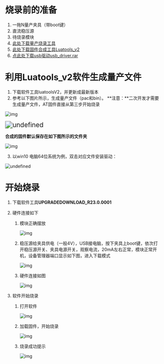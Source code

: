 # 烧录前的准备

1. 一拖N量产夹具（带boot键）
2. 直流稳压源
3. 待烧录模块
4. [此处下载量产烧录工具](https://cdn.openluat-luatcommunity.openluat.com/attachment/20200808185432677_8910-UPGRADEDOWNLOAD_R23.0.0001.7z)
5. [此处下载固件合成工具Luatools_v2](https://cdn.openluat-luatcommunity.openluat.com/attachment/20200808182655634_Luatools_v2.exe)
6. [点此处下载usb驱动usb_driver.rar](https://cdn.openluat-luatcommunity.openluat.com/attachment/20201027170053121_8910_module_usb_driver.rar)

# 利用Luatools_v2软件生成量产文件

1. 下载软件工具luatoolsV2，并更新成最新版本
2. 参考以下图片所示，生成量产文件（pac和bin）。
   **注意：**二次开发才需要生成量产文件，AT固件直接从第三步开始烧录

![img](../../image/开发工具及使用说明/量产多路下载工具（展锐8910平台）/20200820163122499_QQ截图20200820155811.png)

<img src="../../image/开发工具及使用说明/量产多路下载工具（展锐8910平台）/20201207164946421_QQ截图20201207164832.png" alt="undefined" style="zoom:150%;" />

**合成的固件默认保存在如下图所示的文件夹**

![img](../../image/开发工具及使用说明/量产多路下载工具（展锐8910平台）/20200820163254523_QQ截图20200820160054.png)

3. 以win10 电脑64位系统为例，双击对应文件安装驱动：

![undefined](../../image/开发工具及使用说明/量产多路下载工具（展锐8910平台）/20201027170342152_微信图片_20201027170251.png)

# 开始烧录

1. 下载软件工具**UPGRADEDOWNLOAD_R23.0.0001**

2. 硬件连接如下

   1. 模块正确摆放

      ![img](../../image/开发工具及使用说明/量产多路下载工具（展锐8910平台）/20200820165550082_1.jpg)

   2. 稳压源给夹具供电（一般4V），USB接电脑，按下夹具上boot键，依次打开稳压源开关、夹具电源开关，观察电流，20mA左右正常，模块正常开机，设备管理器端口显示如下图，进入下载模式

      ![img](../../image/开发工具及使用说明/量产多路下载工具（展锐8910平台）/20200820170428862_3.png)

   3. 硬件连接如图

      ![img](../../image/开发工具及使用说明/量产多路下载工具（展锐8910平台）/20200820170827219_4.png)

3. 软件开始烧录

   1. 打开软件

      ![img](../../image/开发工具及使用说明/量产多路下载工具（展锐8910平台）/20200820164111493_QQ截图20200820163950.png)

   2. 加载固件，开始烧录

      ![img](../../image/开发工具及使用说明/量产多路下载工具（展锐8910平台）/20200820164207116_QQ截图20200820160833.png)

   3. 烧录成功提示

      ![img](../../image/开发工具及使用说明/量产多路下载工具（展锐8910平台）/20200820164231358_QQ截图20200820160913.png)




